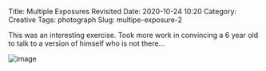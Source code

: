 Title: Multiple Exposures Revisited 
Date: 2020-10-24 10:20
Category: Creative
Tags: photograph
Slug: multipe-exposure-2


This was an interesting exercise. Took more work in convincing a 6 year old to talk to a version of himself who is not there...


![image]({static}/images/Devin1.png)



